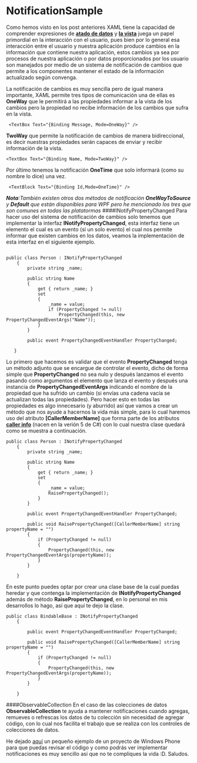 # NotificationSample
Como hemos visto en los post anteriores XAML tiene la capacidad de comprender expresiones de [**atado de datos**](https://saturninopimentel.com/mvvm-ii-trabajando-con-atado-de-datos/) y [**la vista**](https://saturninopimentel.com/mvvm-iii-la-vista/) juega un papel primordial en la interacción con el usuario, pues bien por lo general esa interacción entre el usuario y nuestra aplicación produce cambios en la información que contiene nuestra aplicación, estos cambios ya sea por procesos de nuestra  aplicación o por datos proporcionados por los usuario son manejados por medio de un sistema de notificación de cambios que permite a los componentes mantener el estado de la información actualizado según convenga.

La notificación de cambios es muy sencilla pero de igual manera importante, XAML permite tres tipos de comunicación una de ellas es **OneWay** que le permitirá a las propiedades informar a la vista de los cambios pero la propiedad no recibe información de los cambios que sufra en la vista.
```language-csharp
 <TextBox Text="{Binding Message, Mode=OneWay}" />
```
 **TwoWay** que permite la notificación de cambios de manera bidireccional, es decir nuestras propiedades serán capaces de enviar y recibir información de la vista.
```language
<TextBox Text="{Binding Name, Mode=TwoWay}" />
```
Por último tenemos la notificación **OneTime** que solo informará (como su nombre lo dice) una vez.
```language-csharp
 <TextBlock Text="{Binding Id,Mode=OneTime}" />
```
***Nota**:También existen otros dos métodos de notificación **OneWayToSource** y **Default** que están disponibles para WPF pero he mencionado los tres que son comunes en todas las platatormas*
####INotifyPropertyChanged
Para hacer uso del sistema de notificación de cambios solo tenemos que implementar la interfaz **INotifyPropertyChanged**, esta interfaz tiene un elemento el cual es un evento (sí un solo evento) el cual nos permite informar que existen cambios en los datos, veamos la implementación de esta interfaz en el siguiente ejemplo.

```language-csharp

public class Person : INotifyPropertyChanged
    {
        private string _name;

        public string Name
        {
            get { return _name; }
            set
            {
                _name = value;
                if (PropertyChanged != null)
                    PropertyChanged(this, new PropertyChangedEventArgs("Name"));
            }
        }

        public event PropertyChangedEventHandler PropertyChanged;

   }

```
Lo primero que hacemos es validar que el evento **PropertyChanged** tenga un método adjunto que se encargue de controlar el evento, dicho de forma simple que **PropertyChanged** no sea nulo y después lanzamos el evento pasando como argumentos el elemento que lanza el evento y después una instancia de **PropertyChangedEventArgs** indicando el nombre de la propiedad que ha sufrido un cambio (si envías una cadena vacía se actualizan todas las propiedades).
Pero hacer esto en todas las propiedades es algo innecesario (y aburrido) así que vamos a crear un método que nos ayude a hacernos la vida más simple, para lo cual haremos uso del atributo **[CallerMemberName]** que forma parte de los atributos [**caller info**](https://msdn.microsoft.com/en-us/library/hh534540.aspx) (nacen en la verión 5 de C#) con lo cual nuestra clase quedará como se muestra a continuación.

```language-csharp
public class Person : INotifyPropertyChanged
    {
        private string _name;

        public string Name
        {
            get { return _name; }
            set
            {
                _name = value;
                RaisePropertyChanged();
            }
        }

        public event PropertyChangedEventHandler PropertyChanged;

        public void RaisePropertyChanged([CallerMemberName] string propertyName = "")
        {
            if (PropertyChanged != null)
            {
                PropertyChanged(this, new PropertyChangedEventArgs(propertyName));
            }
        }

    }
```
En este punto puedes optar por crear una clase base de la cual puedas heredar y que contenga la implementación de **INotifyPropertyChanged** además de método **RaisePropertyChanged**, en lo personal en mis desarrollos lo hago, así que aquí te dejo la clase.

```language-csharp
public class BindableBase : INotifyPropertyChanged
    {

        public event PropertyChangedEventHandler PropertyChanged;

        public void RaisePropertyChanged([CallerMemberName] string propertyName = "")
        {
            if (PropertyChanged != null)
            {
                PropertyChanged(this, new PropertyChangedEventArgs(propertyName));
            }
        }

    }
```

####ObservableCollection<T>
En el caso de las colecciones de datos **ObservableCollection** te ayuda a mantener notificaciones cuando agregas, remueves o refrescas los datos de tu colección sin necesidad de agregar código, con lo cual nos facilita el trabajo que se realiza con los controles de colecciones de datos.

He dejado [aquí](https://github.com/Satur01/NotificationSample) un pequeño ejemplo de un proyecto de Windows Phone para que puedas revisar el código y como podrás ver implementar notificaciones es muy sencillo así que no te compliques la vida :D. Saludos.
